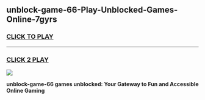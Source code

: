 
## unblock-game-66-Play-Unblocked-Games-Online-7gyrs
<h3>
<a href="https://premium76.site?title=unblock-game-66&ref=25A">CLICK TO PLAY</a></h3>
<hr>

<h3>
<a href="https://premium76.site?title=unblock-game-66&ref=25A">CLICK 2 PLAY</a>
  
</h3>

<a href="https://premium76.site?title=unblock-game-66&ref=25A"><img src="https://clearcache.store/games.png"></a>


**unblock-game-66 games unblocked: Your Gateway to Fun and Accessible Online Gaming**
